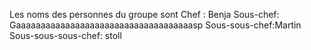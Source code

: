 Les noms des personnes du groupe sont
Chef : Benja
Sous-chef: Gaaaaaaaaaaaaaaaaaaaaaaaaaaaaaaaaaaaasp
Sous-sous-chef:Martin
Sous-sous-sous-chef: stoll
